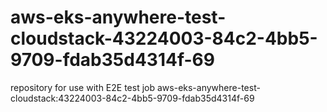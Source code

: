 # aws-eks-anywhere-test-cloudstack-43224003-84c2-4bb5-9709-fdab35d4314f-69
repository for use with E2E test job aws-eks-anywhere-test-cloudstack:43224003-84c2-4bb5-9709-fdab35d4314f-69
